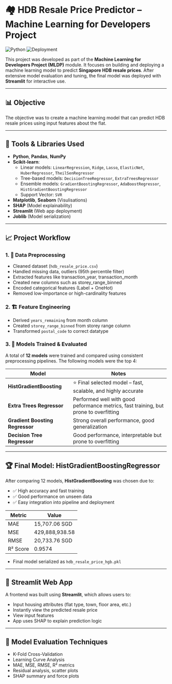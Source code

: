 # 🏘️ HDB Resale Price Predictor – Machine Learning for Developers Project

![Python](https://img.shields.io/badge/Built%20With-Python%20%7C%20HistGradientBoosting%20%7C%20Streamlit-blue)
![Deployment](https://img.shields.io/badge/Deployed-On%20Streamlit-green)

This project was developed as part of the **Machine Learning for Developers Project (MLDP)** module. It focuses on building and deploying a machine learning model to predict **Singapore HDB resale prices**. After extensive model evaluation and tuning, the final model was deployed with **Streamlit** for interactive use.

---

## 📊 Objective

The objective was to create a machine learning model that can predict HDB resale prices using input features about the flat. 

---

## 🧰 Tools & Libraries Used

- **Python**, **Pandas**, **NumPy**
- **Scikit-learn**:
  - Linear models: `LinearRegression`, `Ridge`, `Lasso`, `ElasticNet`, `HuberRegressor`, `TheilSenRegressor`
  - Tree-based models: `DecisionTreeRegressor`, `ExtraTreesRegressor`
  - Ensemble models: `GradientBoostingRegressor`, `AdaBoostRegressor`, `HistGradientBoostingRegressor`
  - Support Vector: `SVR`
- **Matplotlib**, **Seaborn** (Visulisations)
- **SHAP** (Model explainability)
- **Streamlit** (Web app deployment)
- **Joblib** (Model serialization)

---

## 📈 Project Workflow

### 1. 🧹 Data Preprocessing
- Cleaned dataset (`hdb_resale_price.csv`)
- Handled missing data, outliers (95th percentile filter)
- Extracted features like transaction_year, transaction_month
- Created new columns such as storey_range_binned
- Encoded categorical features (Label + OneHot)
- Removed low-importance or high-cardinality features

### 2. 🏗️ Feature Engineering
- Derived `years_remaining` from month column
- Created `storey_range_binned` from storey range column
- Transformed `postal_code` to correct datatype

### 3. 🤖 Models Trained & Evaluated

A total of **12 models** were trained and compared using consistent preprocessing pipelines. The following models were the top 4: 

| Model                      | Notes                                                                 |
|---------------------------|------------------------------------------------------------------------|
| **HistGradientBoosting**   | ⭐ Final selected model – fast, scalable, and highly accurate           |
| **Extra Trees Regressor**  | Performed well with good peformance metrics, fast training, but prone to overfitting |
| **Gradient Boosting Regressor** | Strong overall performance, good generalization                 |
| **Decision Tree Regressor**| Good performance, interpretable but prone to overfitting            |


---

## 🏆 Final Model: HistGradientBoostingRegressor

After comparing 12 models, **HistGradientBoosting** was chosen due to:

- ✅ High accuracy and fast training
- ✅ Good performance on unseen data
- ✅ Easy integration into pipeline and deployment

| Metric      | Value           |
|-------------|-----------------|
| MAE         | 15,707.06 SGD   |
| MSE         | 429,888,938.58  |
| RMSE        | 20,733.76 SGD   |
| R² Score    | 0.9574          |
- Final model serialized as `hdb_resale_price_hgb.pkl`

---

## 🚀 Streamlit Web App

A frontend was built using **Streamlit**, which allows users to:

- Input housing attributes (flat type, town, floor area, etc.)
- Instantly view the predicted resale price
- View input features
- App uses SHAP to explain prediction logic

---

## 🧪 Model Evaluation Techniques

- K-Fold Cross-Validation
- Learning Curve Analysis
- MAE, MSE, RMSE, R² metrics
- Residual analysis, scatter plots
- SHAP summary and force plots
